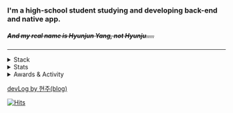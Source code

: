 ### I'm a high-school student studying and developing back-end and native app.
##### ~~And my real name is Hyunjun Yang, not Hyunju....~~  
---
  
<details>
<summary>Stack</summary>

#### Web
+ HTML, CSS, JS
+ PHP, Node.js, Express.js, Socket.io
+ MongoDB, MySQL

#### App
+ Kotlin
+ Java
+ Android Studio

#### Etc
+ C
+ Python
+ Linux(Ubuntu, CentOS)

</details>
  
  
  
<details>
  <summary>Stats</summary> 
   
  [![2tle's github stats](https://github-readme-stats.vercel.app/api?username=2tle)](https://github.com/2tle)
    
  [![Top Langs](https://github-readme-stats.vercel.app/api/top-langs/?username=2tle)](https://github.com/2tle)
  
  [![ytieelte](http://mazassumnida.wtf/api/v2/generate_badge?boj=ytieelte)](https://solved.ac/profile/ytieelte)
  
</details>
  
<details>
  <summary>Awards & Activity</summary>
  #### Awards
  + 2017-06-01 | 송림초등학교 2017 과학의날 행사 프로그래밍 부문 우수상
  + 2021-07-15 | 선린인터넷고등학교 2021 프로그래밍 경시대회 동상
  + 2021-07-19 | 선린인터넷고등학교 2021 선린해커톤 동상
  + 2021-07-19 | 선린인터넷고등학교 2021 모바일콘텐츠개발대회 동상
  + 2021-12-30 | 선린인터넷고등학교 2021 디지털콘텐츠개발대회 대상
  
  #### Activity
  + 2019-10-12 | 제 1회 SW 빌더스 챌린지 참가
  + 2021-07-20 ~ 2021-07-24 | 선린인터넷고등학교 여름방학 중학생 특별교육 진행 보조
  + 2021-08-19 | 선린인터넷고등학교 정보 알고리즘 행사 진행 도우미 활동
  + 2021-09-04 | 선린인터넷고등학교 소프트웨어 나눔축제 애플파이 동아리 강의자
  + 2021-11-27 | 선린인터넷고등학교 SW영재원 산출물 발표 및 수료식 도우미 활동
</details>  
  
  
  [devLog by 현주(blog)](https://velog.io/@hyunju)
  
  

[![Hits](https://hits.seeyoufarm.com/api/count/incr/badge.svg?url=https%3A%2F%2Fgithub.com%2F2tle)](https://github.com/2tle)
